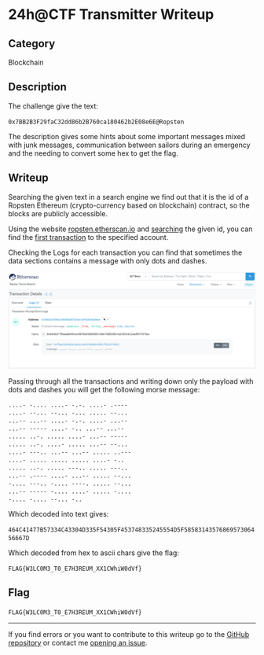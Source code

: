 # 24h@CTF Transmitter Writeup

## Category

Blockchain

## Description

The challenge give the text:

`0x7BB2B3F29faC32dd86b2B760ca180462b2E08e6E@Ropsten`

The description gives some hints about some important messages mixed with junk messages, communication between sailors during an emergency and the needing to convert some hex to get the flag.

## Writeup

Searching the given text in a search engine we find out that it is the id of a Ropsten Ethereum (crypto-currency based on blockchain) contract, so the blocks are publicly accessible.

Using the website [ropsten.etherscan.io](https://ropsten.etherscan.io) and [searching](https://ropsten.etherscan.io/address/0x7bb2b3f29fac32dd86b2b760ca180462b2e08e6e) the given id, you can find the [first transaction](https://ropsten.etherscan.io/tx/0x4268e5c9b9c87f869753a0cb33078872a84f6860f7d8f2dbbbedf74f910b75fd) to the specified account.

Checking the Logs for each transaction you can find that sometimes the data sections contains a message with only dots and dashes.

![First morse transaction](Ropsten_Transaction_Etherscan.png?raw=true)

Passing through all the transactions and writing down only the payload with dots and dashes you will get the following morse message:

```
....- -.... ....- -.-. ....- .----
....- --... --... -... ..... --...
...-- ...-- ....- -.-. ....- ...--
...-- ----- ....- -.. ...-- ...--
..... ..-. ..... ....- ...-- -----
..... ..-. ....- ..... ...-- --...
....- ---.. ...-- ...-- ..... ..---
....- ..... ..... ..... ....- -..
..... ..-. ..... ---.. ..... ---..
...-- .---- ....- ...-- ..... --...
-.... ---.. -.... ----. ..... --...
...-- ----- -.... ....- ..... -....
-.... -.... --... -..
```

Which decoded into text gives:

`464C41477B57334C43304D335F54305F453748335245554D5F5858314357686957306456667D`

Which decoded from hex to ascii chars give the flag:

`FLAG{W3LC0M3_T0_E7H3REUM_XX1CWhiW0dVf}`

## Flag

`FLAG{W3LC0M3_T0_E7H3REUM_XX1CWhiW0dVf}`

<hr>

If you find errors or you want to contribute to this writeup go to the [GitHub repository](https://github.com/francesco-scar/CTF-writeups/tree/main/24h%40CTF/2022-02-05/Transmitter) or contact me [opening an issue](https://github.com/francesco-scar/CTF-writeups/issues).
